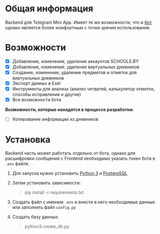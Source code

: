 # Общая информация
Backend для Telegram Mini App. Имеет те же возможности, что и [бот](https://github.com/zeka2007/school_parser/), однако является более комфортным с точки зрения использования.

# Возможности
- [x] Добавление, изменение, удаление аккаунтов SCHOOLS.BY
- [x] Добавление, изменение, удаление виртуальных дневников
- [x] Создание, изменение, удаление предметов и отметок для виртуальных дневников
- [x] Экспорт данных в Exel
- [x] Инструменты для анализа (анализ четвртей, калькулятор отметок, способы исправления и другие)
- [x] Все возможности бота

**Возможности, которые находятся в процессе разработки:**

- [ ] Копирование информации из дневников

# Установка 
Backend часть может работать отдельно от бота, однако для расшифровки сообщений с Frontend необходимо указать токен бота в `.env` файле. 

1. Для запуска нужно установить [Python 3](https://www.python.org/) и [PostgreSQL](https://www.postgresql.org/)

2. Затем установить зависимости:
    > pip install -r requirements.txt

3. Создать файл с именем `.env` и внести в него необходимые данные или заполнить файл `config.py`

4. Создать базу данных:
    > python3 create_db.py
